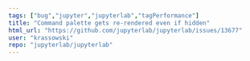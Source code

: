 ```yaml
---
tags: ["bug","jupyter","jupyterlab","tagPerformance"]
title: "Command palette gets re-rendered even if hidden"
html_url: "https://github.com/jupyterlab/jupyterlab/issues/13677"
user: "krassowski"
repo: "jupyterlab/jupyterlab"
---
```


